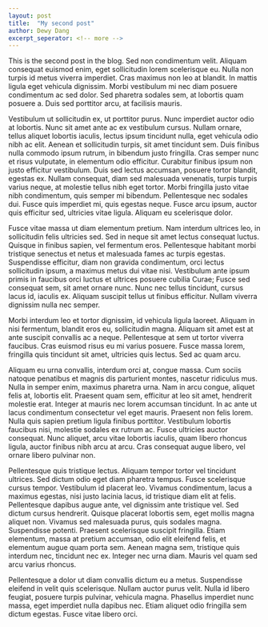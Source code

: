 ```yaml
---
layout: post
title:  "My second post"
author: Dewy Dang
excerpt_seperator: <!-- more -->
---
```


This is the second post in the blog. Sed non condimentum velit. Aliquam consequat euismod enim, eget sollicitudin lorem scelerisque eu. Nulla non turpis id metus viverra imperdiet. Cras maximus non leo at blandit. In mattis ligula eget vehicula dignissim. Morbi vestibulum mi nec diam posuere condimentum ac sed dolor. Sed pharetra sodales sem, at lobortis quam posuere a. Duis sed porttitor arcu, at facilisis mauris.

Vestibulum ut sollicitudin ex, ut porttitor purus. Nunc imperdiet auctor odio at lobortis. Nunc sit amet ante ac ex vestibulum cursus. Nullam ornare, tellus aliquet lobortis iaculis, lectus ipsum tincidunt nulla, eget vehicula odio nibh ac elit. Aenean et sollicitudin turpis, sit amet tincidunt sem. Duis finibus nulla commodo ipsum rutrum, in bibendum justo fringilla. Cras semper nunc et risus vulputate, in elementum odio efficitur. Curabitur finibus ipsum non justo efficitur vestibulum. Duis sed lectus accumsan, posuere tortor blandit, egestas ex. Nullam consequat, diam sed malesuada venenatis, turpis turpis varius neque, at molestie tellus nibh eget tortor. Morbi fringilla justo vitae nibh condimentum, quis semper mi bibendum. Pellentesque nec sodales dui. Fusce quis imperdiet mi, quis egestas neque. Fusce arcu ipsum, auctor quis efficitur sed, ultricies vitae ligula. Aliquam eu scelerisque dolor.

Fusce vitae massa ut diam elementum pretium. Nam interdum ultrices leo, in sollicitudin felis ultricies sed. Sed in neque sit amet lectus consequat luctus. Quisque in finibus sapien, vel fermentum eros. Pellentesque habitant morbi tristique senectus et netus et malesuada fames ac turpis egestas. Suspendisse efficitur, diam non gravida condimentum, orci lectus sollicitudin ipsum, a maximus metus dui vitae nisi. Vestibulum ante ipsum primis in faucibus orci luctus et ultrices posuere cubilia Curae; Fusce sed consequat sem, sit amet ornare nunc. Nunc nec tellus tincidunt, cursus lacus id, iaculis ex. Aliquam suscipit tellus ut finibus efficitur. Nullam viverra dignissim nulla nec semper.

Morbi interdum leo et tortor dignissim, id vehicula ligula laoreet. Aliquam in nisi fermentum, blandit eros eu, sollicitudin magna. Aliquam sit amet est at ante suscipit convallis ac a neque. Pellentesque at sem ut tortor viverra faucibus. Cras euismod risus eu mi varius posuere. Fusce massa lorem, fringilla quis tincidunt sit amet, ultricies quis lectus. Sed ac quam arcu.

Aliquam eu urna convallis, interdum orci at, congue massa. Cum sociis natoque penatibus et magnis dis parturient montes, nascetur ridiculus mus. Nulla in semper enim, maximus pharetra urna. Nam in arcu congue, aliquet felis at, lobortis elit. Praesent quam sem, efficitur at leo sit amet, hendrerit molestie erat. Integer at mauris nec lorem accumsan tincidunt. In ac ante ut lacus condimentum consectetur vel eget mauris. Praesent non felis lorem. Nulla quis sapien pretium ligula finibus porttitor. Vestibulum lobortis faucibus nisi, molestie sodales ex rutrum ac. Fusce ultricies auctor consequat. Nunc aliquet, arcu vitae lobortis iaculis, quam libero rhoncus ligula, auctor finibus nibh arcu at arcu. Cras consequat augue libero, vel ornare libero pulvinar non.

Pellentesque quis tristique lectus. Aliquam tempor tortor vel tincidunt ultrices. Sed dictum odio eget diam pharetra tempus. Fusce scelerisque cursus tempor. Vestibulum id placerat leo. Vivamus condimentum, lacus a maximus egestas, nisi justo lacinia lacus, id tristique diam elit at felis. Pellentesque dapibus augue ante, vel dignissim ante tristique vel. Sed dictum cursus hendrerit. Quisque placerat lobortis sem, eget mollis magna aliquet non. Vivamus sed malesuada purus, quis sodales magna. Suspendisse potenti. Praesent scelerisque suscipit fringilla. Etiam elementum, massa at pretium accumsan, odio elit eleifend felis, et elementum augue quam porta sem. Aenean magna sem, tristique quis interdum nec, tincidunt nec ex. Integer nec urna diam. Mauris vel quam sed arcu varius rhoncus.

Pellentesque a dolor ut diam convallis dictum eu a metus. Suspendisse eleifend in velit quis scelerisque. Nullam auctor purus velit. Nulla id libero feugiat, posuere turpis pulvinar, vehicula magna. Phasellus imperdiet nunc massa, eget imperdiet nulla dapibus nec. Etiam aliquet odio fringilla sem dictum egestas. Fusce vitae libero orci. 

